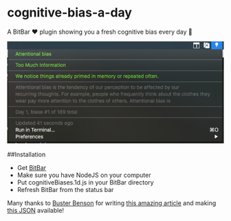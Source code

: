 # cognitive-bias-a-day
A BitBar ❤️  plugin showing you a fresh cognitive bias every day 🙊

![Screenshot](screenshot.png)

##Installation

- Get [BitBar](https://getbitbar.com/)
- Make sure you have NodeJS on your computer
- Put cognitiveBiases.1d.js in your BitBar directory
- Refresh BitBar from the status bar

Many thanks to [Buster Benson](https://betterhumans.coach.me/@buste) for writing [this amazing article](https://betterhumans.coach.me/cognitive-bias-cheat-sheet-55a472476b18) and making [this JSON](https://github.com/busterbenson/public/blob/master/cognitive-bias-cheat-sheet.json) available!